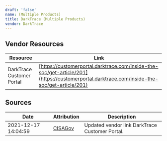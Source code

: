 ```yaml
---
draft: 'false'
name: (Multiple Products)
title: DarkTrace (Multiple Products)
vendor: DarkTrace
---
```


## Vendor Resources
| Resource | Link |
| --- | --- |
| DarkTrace Customer Portal | [https://customerportal.darktrace.com/inside-the-soc/get-article/201](https://customerportal.darktrace.com/inside-the-soc/get-article/201) |



## Sources
| Date | Attribution | Description |
| --- | --- | --- |
| 2021-12-17 14:04:59 | [CISAGov](https://raw.githubusercontent.com/cisagov/log4j-affected-db/develop/README.md) | Updated vendor link DarkTrace Customer Portal.  |
